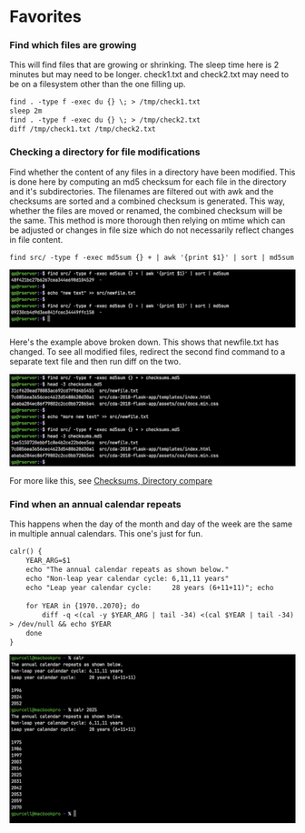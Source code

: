 # Favorites

### Find which files are growing

This will find files that are growing or shrinking. The sleep time here is 2 minutes but may need to be longer. check1.txt and check2.txt may need to be on a filesystem other than the one filling up.

```shell script
find . -type f -exec du {} \; > /tmp/check1.txt
sleep 2m
find . -type f -exec du {} \; > /tmp/check2.txt
diff /tmp/check1.txt /tmp/check2.txt
```

### Checking a directory for file modifications

Find whether the content of any files in a directory have been modified. This is done here by computing an md5 checksum for each file in the directory and it's subdirectories. The filenames are filtered out with awk and the checksums are sorted and a combined checksum is generated. This way, whether the files are moved or renamed, the combined checksum will be the same. This method is more thorough then relying on mtime which can be adjusted or changes in file size which do not necessarily reflect changes in file content.

```shell script
find src/ -type f -exec md5sum {} + | awk '{print $1}' | sort | md5sum
```

![combined_checksum](../readme_images/combined_checksum.png)

Here's the example above broken down. This shows that newfile.txt has changed. To see all modified files, redirect the second find command to a separate text file and then run diff on the two.

![separate_checksums](../readme_images/separate_checksums.png)

For more like this, see [Checksums, Directory compare](files-data.md#checksums-directory-compare)

### Find when an annual calendar repeats

This happens when the day of the month and day of the week are the same in multiple annual calendars. This one's just for fun.

```shell script
calr() {
    YEAR_ARG=$1
    echo "The annual calendar repeats as shown below."
    echo "Non-leap year calendar cycle: 6,11,11 years"
    echo "Leap year calendar cycle:     28 years (6+11+11)"; echo

    for YEAR in {1970..2070}; do
        diff -q <(cal -y $YEAR_ARG | tail -34) <(cal $YEAR | tail -34) > /dev/null && echo $YEAR
    done
}
```

![calr_output](../readme_images/calr_output.png)
